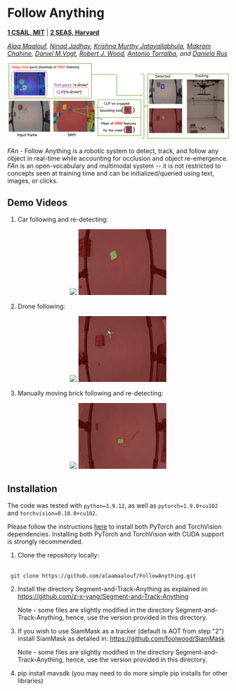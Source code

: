 # Follow Anything

**[1 CSAIL, MIT](https://www.csail.mit.edu/)**  | **[2 SEAS, Harvard](https://www.csail.mit.edu/](https://seas.harvard.edu/)https://seas.harvard.edu/)**

*[Alaa Maalouf](https://www.csail.mit.edu/person/alaa-maalouf), [Ninad Jadhav](https://react.seas.harvard.edu/people/ninad-jadhav), [Krishna Murthy Jatavallabhula](https://krrish94.github.io/), [Makram Chahine](https://www.mit.edu/~chahine/), [Daniel  M.Vogt](https://www.danielmvogt.com/), [Robert J. Wood](https://wyss.harvard.edu/team/associate-faculty/robert-wood/), [Antonio Torralba](https://groups.csail.mit.edu/vision/torralbalab/), and [Daniela Rus](https://danielarus.csail.mit.edu/)*

![SAM design](Images_and_videos_for_Github_visualizations/teaser.png?raw=true)



*FAn* - Follow Anything is a robotic system to detect, track, and follow any object in real-time while accounting for occlusion and object re-emergence. 
*FAn* is an open-vocabulary and multimodal system -- it is not restricted to concepts seen at training time and can be initialized/queried using text, images, or clicks.  

## Demo Videos

1. Car following and re-detecting: 
<p align="center">
<img src="Images_and_videos_for_Github_visualizations/Car_following.gif" width="400">
 <img src="Images_and_videos_for_Github_visualizations/Car_tracking.gif" width="200">

2.  Drone following:
<p align="center">
 <img src="Images_and_videos_for_Github_visualizations/drone_following.gif" width="400">
 <img src="Images_and_videos_for_Github_visualizations/drone_tracking.gif" width="200">
</p>

3. Manually moving brick following and re-detecting:
<p align="center">
<img src="Images_and_videos_for_Github_visualizations/Brick_following.gif" width="400">
 <img src="Images_and_videos_for_Github_visualizations/Brick_tracking.gif" width="200">
</p>





## Installation
The code was tested with `python=3.9.12`, as well as `pytorch=1.9.0+cu102` and `torchvision=0.10.0+cu102`. 

Please follow the instructions [here](https://pytorch.org/get-started/locally/) to install both PyTorch and TorchVision dependencies. Installing both PyTorch and TorchVision with CUDA support is strongly recommended.

1. Clone the repository locally:

```

 git clone https://github.com/alaamaalouf/FollowAnything.git

```

 2. Install the directory Segment-and-Track-Anything as explained in: https://github.com/z-x-yang/Segment-and-Track-Anything

    Note - some files are slightly modified in the directory Segment-and-Track-Anything, hence, use the version provided in this directory.

 4. If you wish to use SiamMask as a tracker (default is AOT from step "2") install SiamMask as detailed in: https://github.com/foolwood/SiamMask

     Note - some files are slightly modified in the directory Segment-and-Track-Anything, hence, use the version provided in this directory.

 5. pip install mavsdk (you may need to do more simple pip installs for other libraries)

    
